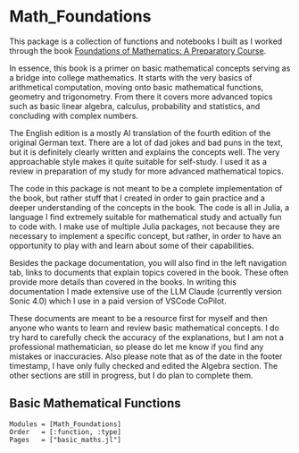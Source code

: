 # Math_Foundations

This package is a collection of functions and notebooks I built as I worked through the book [Foundations of Mathematics: A Preparatory Course](https://link.springer.com/book/10.1007/978-3-662-67809-1).

In essence, this book is a primer on basic mathematical concepts serving as a bridge into college mathematics. It starts with the very basics of arithmetical computation, moving onto basic mathematical functions, geometry and trigonometry. From there it covers more advanced topics such as basic linear algebra, calculus, probability and statistics, and concluding with complex numbers.

The English edition is a mostly AI translation of the fourth edition of the original German text. There are a lot of dad jokes and bad puns in the text, but it is definitely clearly written and explains the concepts well. The very approachable style makes it quite suitable for self-study. I used it as a review in preparation of my study for more advanced mathematical topics.

The code in this package is not meant to be a complete implementation of the book, but rather stuff that I created in order to gain practice and a deeper understanding of the concepts in the book. The code is all in Julia, a language I find extremely suitable for mathematical study and actually fun to code with. I make use of multiple Julia packages, not because they are necessary to implement a specific concept, but rather, in order to have an opportunity to play with and learn about some of their capabilities.

Besides the package documentation, you will also find in the left navigation tab, links to documents that explain topics covered in the book. These often provide more details than covered in the books. In writing this documentation I made extensive use of the LLM Claude (currently version Sonic 4.0) which I use in a paid version of VSCode CoPilot.

These documents are meant to be a resource first for myself and then anyone who wants to learn and review basic mathematical concepts. I do try hard to carefully check the accuracy of the explanations, but I am not a professional mathematician, so please do let me know if you find any mistakes or inaccuracies. Also please note that as of the date in the footer timestamp, I have only fully checked and edited the Algebra section. The other sections are still in progress, but I do plan to complete them.

## Basic Mathematical Functions

```@autodocs
Modules = [Math_Foundations]
Order   = [:function, :type]
Pages   = ["basic_maths.jl"]
```
